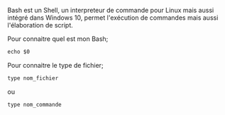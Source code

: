 Bash est un Shell, un interpreteur de commande pour Linux mais aussi intégré dans Windows 10, permet l'exécution de commandes mais aussi l'élaboration de script.

Pour connaitre quel est mon Bash;
```js
echo $0
```
Pour connaitre le type de fichier;
```js
type nom_fichier
```
ou
```js
type nom_commande
```

